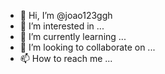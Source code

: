 - 👋 Hi, I’m @joao123ggh
- 👀 I’m interested in ...
- 🌱 I’m currently learning ...
- 💞️ I’m looking to collaborate on ...
- 📫 How to reach me ...

<!---
joao123ggh/joao123ggh is a ✨ special ✨ repository because its `README.md` (this file) appears on your GitHub profile.
You can click the Preview link to take a look at your changes.
--->
